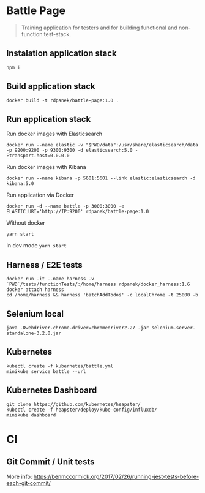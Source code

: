 # Battle Page
> Training application for testers and for building functional and non-function test-stack.

## Instalation application stack
`npm i`


## Build application stack
```
docker build -t rdpanek/battle-page:1.0 .
```


## Run application stack
Run docker images with Elasticsearch
```
docker run --name elastic -v "$PWD/data":/usr/share/elasticsearch/data -p 9200:9200 -p 9300:9300 -d elasticsearch:5.0 -Etransport.host=0.0.0.0
```
Run docker images with Kibana
```
docker run --name kibana -p 5601:5601 --link elastic:elasticsearch -d kibana:5.0
```
Run application via Docker
```
docker run -d --name battle -p 3000:3000 -e ELASTIC_URI='http://IP:9200' rdpanek/battle-page:1.0
```

Without docker
```
yarn start
```


In dev mode `yarn start`

## Harness / E2E tests
```
docker run -it --name harness -v `PWD`/tests/functionTests/:/home/harness rdpanek/docker_harness:1.6
docker attach harness
cd /home/harness && harness 'batchAddTodos' -c localChrome -t 25000 -b
```

## Selenium local
```
java -Dwebdriver.chrome.driver=chromedriver2.27 -jar selenium-server-standalone-3.2.0.jar
```

## Kubernetes
```
kubectl create -f kubernetes/battle.yml
minikube service battle --url
```

## Kubernetes Dashboard

```
git clone https://github.com/kubernetes/heapster/
kubectl create -f heapster/deploy/kube-config/influxdb/
minikube dashboard
```

# CI

## Git Commit / Unit tests
More info: https://benmccormick.org/2017/02/26/running-jest-tests-before-each-git-commit/
